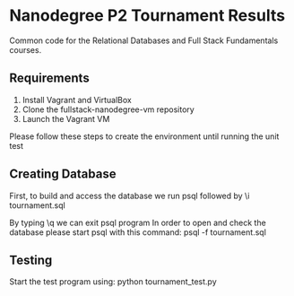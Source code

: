 Nanodegree P2 Tournament Results
================================

Common code for the Relational Databases and Full Stack Fundamentals courses.

Requirements
------------
1. Install Vagrant and VirtualBox
2. Clone the fullstack-nanodegree-vm repository
3. Launch the Vagrant VM

Please follow these steps to create the environment until running the unit test

Creating Database
-----------------
First, to build and access the database we run psql followed by 
\i tournament.sql

By typing \q we can exit psql program 
In order to open and check the database please start psql with this command:
psql -f tournament.sql

Testing
------
Start the test program using:
python tournament_test.py

